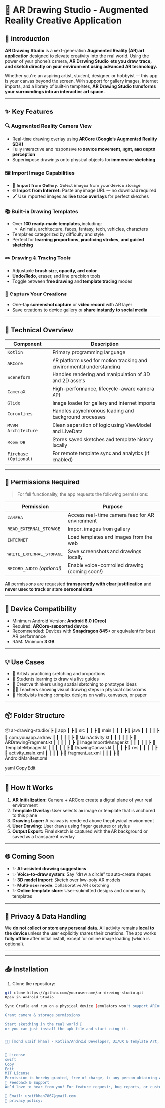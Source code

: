 # 🎨 AR Drawing Studio - Augmented Reality Creative Application

## 🚀 Introduction

**AR Drawing Studio** is a next-generation **Augmented Reality (AR) art application** designed to elevate creativity into the real world. Using the power of your phone’s camera, **AR Drawing Studio lets you draw, trace, and sketch directly on your environment using advanced AR technology.**

Whether you're an aspiring artist, student, designer, or hobbyist — this app is your canvas beyond the screen. With support for gallery images, internet imports, and a library of built-in templates, **AR Drawing Studio transforms your surroundings into an interactive art space.**

---

## ✨ Key Features

### 🔍 Augmented Reality Camera View
- Real-time drawing overlay using **ARCore (Google’s Augmented Reality SDK)**
- Fully interactive and responsive to **device movement, light, and depth perception**
- Superimpose drawings onto physical objects for **immersive sketching**

### 🖼️ Import Image Capabilities
- 📁 **Import from Gallery:** Select images from your device storage
- 🌐 **Import from Internet:** Paste any image URL — no download required
- 🖌️ Use imported images as **live trace overlays** for perfect sketches

### 📚 Built-in Drawing Templates
- Over **100 ready-made templates**, including:
  - Animals, architecture, faces, fantasy, tech, vehicles, characters
- Templates categorized by difficulty and style
- Perfect for **learning proportions, practicing strokes, and guided sketching**

### ✏️ Drawing & Tracing Tools
- Adjustable **brush size, opacity, and color**
- **Undo/Redo**, eraser, and line precision tools
- Toggle between **free drawing** and **template tracing** modes

### 📸 Capture Your Creations
- One-tap **screenshot capture** or **video record** with AR layer
- Save creations to device gallery or **share instantly to social media**

---

## 🧠 Technical Overview

| Component | Description |
|----------|-------------|
| `Kotlin` | Primary programming language |
| `ARCore` | AR platform used for motion tracking and environmental understanding |
| `Sceneform` | Handles rendering and manipulation of 3D and 2D assets |
| `CameraX` | High-performance, lifecycle-aware camera API |
| `Glide` | Image loader for gallery and internet imports |
| `Coroutines` | Handles asynchronous loading and background processes |
| `MVVM Architecture` | Clean separation of logic using ViewModel and LiveData |
| `Room DB` | Stores saved sketches and template history locally |
| `Firebase (Optional)` | For remote template sync and analytics (if enabled) |

---

## 🔧 Permissions Required

> For full functionality, the app requests the following permissions:

| Permission | Purpose |
|------------|---------|
| `CAMERA` | Access real-time camera feed for AR environment |
| `READ_EXTERNAL_STORAGE` | Import images from gallery |
| `INTERNET` | Load templates and images from the web |
| `WRITE_EXTERNAL_STORAGE` | Save screenshots and drawings locally |
| `RECORD_AUDIO` *(optional)* | Enable voice-controlled drawing (coming soon!) |

All permissions are requested **transparently with clear justification** and **never used to track or store personal data**.

---

## 📱 Device Compatibility

- Minimum Android Version: **Android 8.0 (Oreo)**  
- Required: **ARCore-supported device**  
- Recommended: Devices with **Snapdragon 845+** or equivalent for best AR performance  
- RAM: Minimum **3 GB**

---

## 💡 Use Cases

- 🎨 Artists practicing sketching and proportions
- 🏫 Students learning to draw via live guides
- 🧠 Creative thinkers using spatial sketching to prototype ideas
- 👨‍🏫 Teachers showing visual drawing steps in physical classrooms
- 🤹 Hobbyists tracing complex designs on walls, canvases, or paper

---

## 📦 Folder Structure

📦 ar-drawing-studio/
┣ 📂 app
┃ ┣ 📂 src
┃ ┃ ┣ 📂 main
┃ ┃ ┃ ┣ 📂 java
┃ ┃ ┃ ┃ ┣ 📂 com.yourapp.ardraw
┃ ┃ ┃ ┃ ┃ ┣ 📄 MainActivity.kt
┃ ┃ ┃ ┃ ┃ ┣ 📄 ARDrawingFragment.kt
┃ ┃ ┃ ┃ ┃ ┣ 📄 ImageImportManager.kt
┃ ┃ ┃ ┃ ┃ ┣ 📄 TemplateManager.kt
┃ ┃ ┃ ┃ ┃ ┣ 📄 DrawingCanvas.kt
┃ ┃ ┃ ┣ 📂 res
┃ ┃ ┃ ┃ ┣ 📄 activity_main.xml
┃ ┃ ┃ ┃ ┣ 📄 fragment_ar.xml
┃ ┃ ┃ ┣ 📄 AndroidManifest.xml

yaml
Copy
Edit

---

## 🧪 How It Works

1. **AR Initialization:** Camera + ARCore create a digital plane of your real environment
2. **Template Overlay:** User selects an image or template that is anchored to this plane
3. **Drawing Layer:** A canvas is rendered above the physical environment
4. **User Drawing:** User draws using finger gestures or stylus
5. **Output Export:** Final sketch is captured with the AR background or saved as a transparent overlay

---

## 🌐 Coming Soon

- ✨ **AI-assisted drawing suggestions**
- ✨ **Voice-to-draw system**: Say “draw a circle” to auto-create shapes
- ✨ **3D model import**: Sketch over low-poly AR models
- ✨ **Multi-user mode**: Collaborative AR sketching
- ✨ **Online template store**: User-submitted designs and community templates

---

## 🔐 Privacy & Data Handling

We **do not collect or store any personal data**. All activity remains **local to the device** unless the user explicitly shares their creations. The app works **fully offline** after initial install, except for online image loading (which is optional).

---


---

## 📥 Installation

1. Clone the repository:
```bash
git clone https://github.com/yourusername/ar-drawing-studio.git
Open in Android Studio

Sync Gradle and run on a physical device (emulators won't support ARCore properly)

Grant camera & storage permissions

Start sketching in the real world 🎉
or you can just install the apk file and start using it.


👨‍💻 [mohd uzaif khan] - Kotlin/Android Developer, UI/UX & Template Art, ARCore Integration


📄 License
swift
Copy
Edit
MIT License
Permission is hereby granted, free of charge, to any person obtaining a copy...
💬 Feedback & Support
We’d love to hear from you! For feature requests, bug reports, or custom integrations:

📧 Email: uzaifkhan7867@gmail.com
📘 privacy policy:
